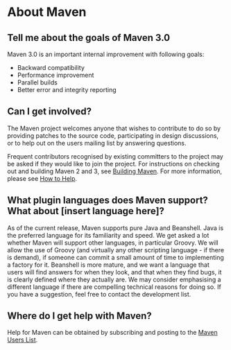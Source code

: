 <!--
Licensed to the Apache Software Foundation (ASF) under one
or more contributor license agreements.  See the NOTICE file
distributed with this work for additional information
regarding copyright ownership.  The ASF licenses this file
to you under the Apache License, Version 2.0 (the
"License"); you may not use this file except in compliance
with the License.  You may obtain a copy of the License at

    http://www.apache.org/licenses/LICENSE-2.0

Unless required by applicable law or agreed to in writing,
software distributed under the License is distributed on an
"AS IS" BASIS, WITHOUT WARRANTIES OR CONDITIONS OF ANY
KIND, either express or implied.  See the License for the
specific language governing permissions and limitations
under the License.
-->

# About Maven

<!--MACRO{toc|fromDepth=2}-->

## Tell me about the goals of Maven 3.0

Maven 3.0 is an important internal improvement with following goals:

- Backward compatibility
- Performance improvement
- Parallel builds
- Better error and integrity reporting

## Can I get involved?

The Maven project welcomes anyone that wishes to contribute to do so by providing patches to the source code,
participating in design discussions, or to help out on the users mailing list by answering questions.

Frequent contributors recognised by existing committers to the project may be asked if they would like to join the
project.
For instructions on checking out and building Maven 2 and 3,
see [Building Maven](./guides/development/guide-building-maven.html).
For more information, please see [How to Help](https://maven.apache.org/guides/development/guide-helping.html).

## What plugin languages does Maven support? What about [insert language here]?

As of the current release, Maven supports pure Java and Beanshell.
Java is the preferred language for its familiarity and speed.
We get asked a lot whether Maven will support other languages, in particular Groovy.
We will allow the use of Groovy (and virtually any other scripting language - if there is demand), if someone can commit
a small amount of time to implementing a factory for it.
Beanshell is more mature, and we want a language that users will find answers for when they look, and that when they
find bugs, it is clearly defined where they actually are.
We may consider emphasising a different language if there are compelling technical reasons for doing so.
If you have a suggestion, feel free to contact the development list.

## Where do I get help with Maven?

Help for Maven can be obtained by subscribing and posting to
the [Maven Users List](https://maven.apache.org/mailing-lists.html).